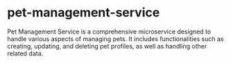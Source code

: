# pet-management-service
Pet Management Service is a comprehensive microservice designed to handle various aspects of managing pets. It includes functionalities such as creating, updating, and deleting pet profiles, as well as handling other related data.
